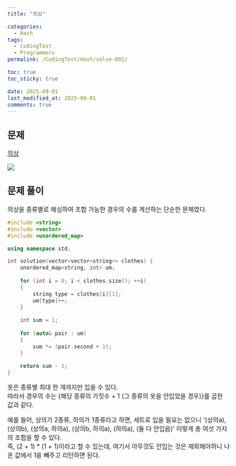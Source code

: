 ```yaml
---
title: "의상"

categories:
  - Hash
tags:
  - CodingTest
  - Programmers
permalink: /CodingTest/Hash/solve-002/

toc: true
toc_sticky: true

date: 2025-09-01
last_modified_at: 2025-09-01
comments: true
---
```


## 문제

[의상](https://school.programmers.co.kr/learn/courses/30/lessons/42578)

<img src="https://github.com/user-attachments/assets/9aefd024-a982-4847-85c8-3408a9515e3e" />

## 문제 풀이

의상을 종류별로 해싱하여 조합 가능한 경우의 수를 계산하는 단순한 문제였다.

```cpp
#include <string>
#include <vector>
#include <unordered_map>

using namespace std;

int solution(vector<vector<string>> clothes) {
    unordered_map<string, int> um;
    
    for (int i = 0; i < clothes.size(); ++i)
    {
        string type = clothes[i][1];
        um[type]++;
    }
    
    int sum = 1;
    
    for (auto& pair : um)
    {
        sum *= (pair.second + 1);
    }
    
    return sum - 1;
}
```

옷은 종류별 최대 한 개까지만 입을 수 있다.\
따라서 경우의 수는 {해당 종류의 가짓수 + 1 (그 종류의 옷을 안입었을 경우)}를 곱한 값과 같다.

예를 들어, 상의가 2종류, 하의가 1종류라고 하면, 세트로 입을 필요는 없으니 '(상의a), (상의b), (상의a, 하의a), (상의b, 하의a), (하의a), (둘 다 안입음)' 이렇게 총 여섯 가지의 조합을 할 수 있다.\
즉, (2 + 1) * (1 + 1)이라고 할 수 있는데, 여기서 아무것도 안입는 것은 제외해야하니 나온 값에서 1을 빼주고 리턴하면 된다.
